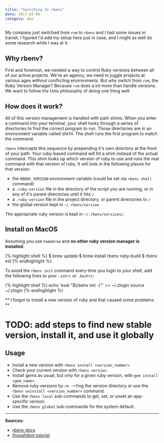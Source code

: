 ```yaml
---
title: "Switching to rbenv"
date: 2017-03-06
category: dev
---
```


My company just switched from `rvm` to `rbenv` and I had some issues in transit. I figured I'd add my setup here just in case, and I might as well do some research while I was at it.

## Why rbenv?

First and foremost, we needed a way to control Ruby versions between all of our active projects. We're an agency, we need to juggle projects at various ages without conflicting environments. But why switch from `rvm`, the Ruby Version Manager? Because `rvm` does a lot more than handle versions. We want to follow the Unix philosophy of doing one thing well.


## How does it work?

All of this version management is handled with path shims. When you enter a command into your terminal, your shell looks through a series of directories to find the correct program to run. Those directories are in an environment variable called `$PATH`. The shell runs the first program to match the command.

`rbenv` intercepts this sequence by prepending it's own directory at the front of your path. Your ruby-based command will hit a shim instead of the actual command. This shim looks up which version of ruby to use and runs the real command with that version of ruby. It will look in the following places for that version:

- the `RBENV_VERSION` environment variable (could be set via `rbenv shell` command)
- a `.ruby-version` file in the directory of the script you are running, or in any of it's parent directories until it hits `/`
- a `.ruby-version` file in the project directory, or parent directories to `/`
- the global version kept in `~/.rbenv/version`

The appropriate ruby version is kept in `~/.rbenv/versions/`.


## Install on MacOS

Assuming you use `homebrew` and **no other ruby version manager is installed**:

{% highlight shell %}
$ brew update
$ brew install rbenv ruby-build
$ rbenv init
{% endhighlight %}

To avoid the `rbenv init` command every time you login to your shell, add the following lines to your `.zshrc` or `.bashrc`:

{% highlight shell %}
echo 'eval "$(rbenv init -)"' >> ~/.zlogin
source ~/.zlogin
{% endhighlight %}

** I forgot to install a new version of ruby and that caused some problems **
# TODO: add steps to find new stable version, install it, and use it globally


## Usage

- Install a new version with `rbenv install <version_number>`
- Check your current version with `rbenv version`.
- Install gems as usual, but only for a given ruby version, with `gem install <gem_name>`.
- Remove ruby versions by `rm -rf`ing the version directory or use the `rbenv uninstall <version_number>` command.
- Use the `rbenv local` sub-commands to get, set, or unset an app-specific version.
- Use the `rbenv global` sub-commands for the system default.


---

**Sources:**

- [rbenv docs](https://github.com/rbenv/rbenv)
- [thoughtbot tutorial](https://robots.thoughtbot.com/using-rbenv-to-manage-rubies-and-gems)

